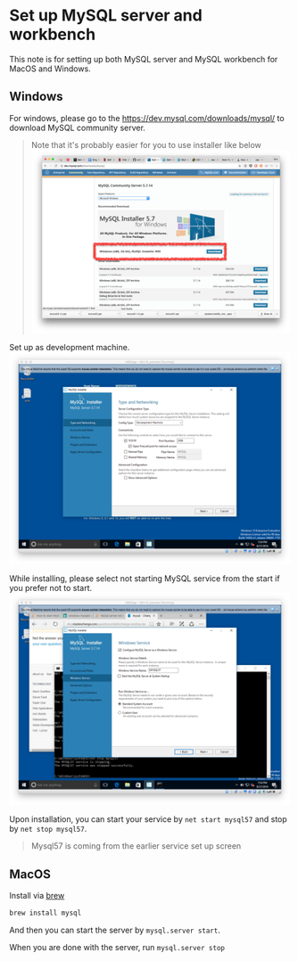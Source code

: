 # Set up MySQL server and workbench

This note is for setting up both MySQL server and MySQL workbench for MacOS and
Windows.

## Windows

For windows, please go to the https://dev.mysql.com/downloads/mysql/ to download
MySQL community server.

> Note that it's probably easier for you to use installer like below  
> ![MySQL installer link](imgs/mysql-installer.png)

Set up as development machine.
![mysql development mode](imgs/mysql-development.png)

While installing, please select not starting MySQL service from the start if you prefer not to start.
![Mysql service](imgs/mysql-service.png)

Upon installation, you can start your service by `net start mysql57` and stop by `net stop mysql57`.

> Mysql57 is coming from the earlier service set up screen

## MacOS

Install via [brew](http://brew.sh/)

```sh
brew install mysql
```

And then you can start the server by `mysql.server start`.

When you are done with the server, run `mysql.server stop`
